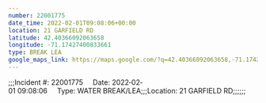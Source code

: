 ```yaml
---
number: 22001775
date_time: 2022-02-01T09:08:06+00:00
location: 21 GARFIELD RD
latitude: 42.40366092063658
longitude: -71.17427400833661
type: BREAK LEA
google_maps_link: https://maps.google.com/?q=42.40366092063658,-71.17427400833661
---
```


;;;Incident #: 22001775     Date: 2022‐02‐01 09:08:06     Type: WATER BREAK/LEA;;;Location: 21 GARFIELD RD;;;;;;

